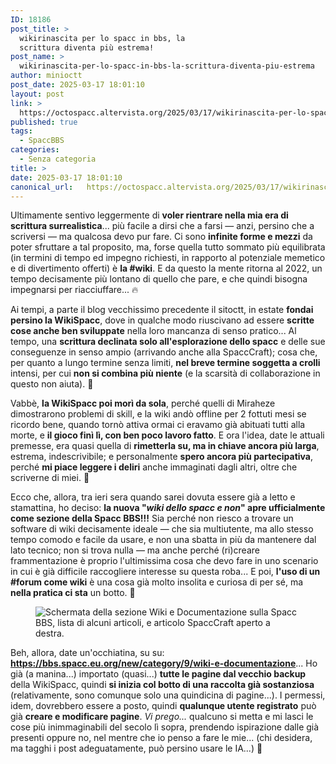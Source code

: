 ```yaml
---
ID: 18186
post_title: >
  wikirinascita per lo spacc in bbs, la
  scrittura diventa più estrema!
post_name: >
  wikirinascita-per-lo-spacc-in-bbs-la-scrittura-diventa-piu-estrema
author: minioctt
post_date: 2025-03-17 18:01:10
layout: post
link: >
  https://octospacc.altervista.org/2025/03/17/wikirinascita-per-lo-spacc-in-bbs-la-scrittura-diventa-piu-estrema/
published: true
tags:
  - SpaccBBS
categories:
  - Senza categoria
title: >
date: 2025-03-17 18:01:10
canonical_url:   https://octospacc.altervista.org/2025/03/17/wikirinascita-per-lo-spacc-in-bbs-la-scrittura-diventa-piu-estrema/
---
```

<!-- wp:paragraph -->
<p>Ultimamente sentivo leggermente di <strong>voler rientrare nella mia era di scrittura surrealistica</strong>... più facile a dirsi che a farsi — anzi, persino che a scriversi — ma qualcosa devo pur fare. Ci sono <strong>infinite forme e mezzi</strong> da poter sfruttare a tal proposito, ma, forse quella tutto sommato più equilibrata (in termini di tempo ed impegno richiesti, in rapporto al potenziale memetico e di divertimento offerti) è <strong>la #wiki</strong>. E da questo la mente ritorna al 2022, un tempo decisamente più lontano di quello che pare, e che quindi bisogna impegnarsi per riacciuffare... 🔥</p>
<!-- /wp:paragraph -->

<!-- wp:paragraph -->
<p>Ai tempi, a parte il blog vecchissimo precedente il sitoctt, in estate <strong>fondai persino la WikiSpacc</strong>, dove in qualche modo riuscivano ad essere <strong>scritte cose anche ben sviluppate</strong> nella loro mancanza di senso pratico... Al tempo, una <strong>scrittura declinata solo all'esplorazione dello spacc</strong> e delle sue conseguenze in senso ampio (arrivando anche alla SpaccCraft); cosa che, per quanto a lungo termine senza limiti, <strong>nel breve termine soggetta a crolli</strong> intensi, per cui <strong>non si combina più niente</strong> (e la scarsità di collaborazione in questo non aiuta). 🧲</p>
<!-- /wp:paragraph -->

<!-- wp:paragraph -->
<p>Vabbè, <strong>la WikiSpacc poi morì da sola</strong>, perché quelli di Miraheze dimostrarono problemi di skill, e la wiki andò offline per 2 fottuti mesi se ricordo bene, quando tornò attiva ormai ci eravamo già abituati tutti alla morte, e <strong>il gioco finì lì, con ben poco lavoro fatto</strong>. E ora l'idea, date le attuali premesse, era quasi quella di <strong>rimetterla su, ma in chiave ancora più larga</strong>, estrema, indescrivibile; e personalmente <strong>spero ancora più partecipativa</strong>, perché <strong>mi piace leggere i deliri</strong> anche immaginati dagli altri, oltre che scriverne di miei. 🥵</p>
<!-- /wp:paragraph -->

<!-- wp:paragraph -->
<p>Ecco che, allora, tra ieri sera quando sarei dovuta essere già a letto e stamattina, ho deciso: <strong>la nuova "<em>wiki dello spacc e non</em>" apre ufficialmente come sezione della Spacc BBS!!!</strong> Sia perché non riesco a trovare un software di wiki decisamente ideale — che sia multiutente, ma allo stesso tempo comodo e facile da usare, e non una sbatta in più da mantenere dal lato tecnico; non si trova nulla — ma anche perché (ri)creare frammentazione è proprio l'ultimissima cosa che devo fare in uno scenario in cui è già difficile raccogliere interesse su questa roba... E poi, <strong>l'uso di un #forum come wiki</strong> è una cosa già molto insolita e curiosa di per sé, ma <strong>nella pratica ci sta</strong> un botto. 🥚</p>
<!-- /wp:paragraph -->

<!-- wp:image {"id":18188,"sizeSlug":"large","linkDestination":"none"} -->
<figure class="wp-block-image size-large"><img src="{{site.cdnurl}}/assets/uploads/2025/03/image-20-960x618.png" alt="Schermata della sezione Wiki e Documentazione sulla Spacc BBS, lista di alcuni articoli, e articolo SpaccCraft aperto a destra." class="wp-image-18188"/></figure>
<!-- /wp:image -->

<!-- wp:paragraph -->
<p>Beh, allora, date un'occhiatina, su su: <a href="https://bbs.spacc.eu.org/new/category/9/wiki-e-documentazione"><strong>https://bbs.spacc.eu.org/new/category/9/wiki-e-documentazione</strong></a>... Ho già (a manina...) importato (quasi...) <strong>tutte le pagine dal vecchio backup</strong> della WikiSpacc, quindi <strong>si inizia col botto di una raccolta già sostanziosa</strong> (relativamente, sono comunque solo una quindicina di pagine...). I permessi, idem, dovrebbero essere a posto, quindi <strong>qualunque utente registrato</strong> può già <strong>creare e modificare pagine</strong>. <em>Vi prego...</em> qualcuno si metta e mi lasci le cose più inimmaginabili del secolo lì sopra, prendendo ispirazione dalle già presenti oppure no, nel mentre che io penso a fare le mie... (chi desidera, ma tagghi i post adeguatamente, può persino usare le IA...) 🙏</p>
<!-- /wp:paragraph -->